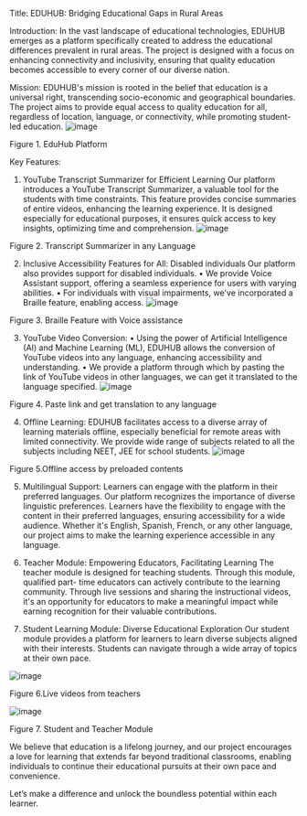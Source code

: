 Title: EDUHUB: Bridging Educational Gaps in Rural Areas

Introduction:
In the vast landscape of educational technologies, EDUHUB emerges as a platform specifically created to address the educational differences prevalent in rural areas. The
project is designed with a focus on enhancing connectivity and inclusivity, ensuring that quality education becomes accessible to every corner of our diverse nation.

Mission:
EDUHUB's mission is rooted in the belief that education is a universal right, transcending socio-economic and geographical boundaries. The project aims to provide equal access to
quality education for all, regardless of location, language, or connectivity, while promoting student-led education.
![image](https://github.com/user-attachments/assets/6a350a23-ebec-4217-8f92-64ca8bf5b3fa)

Figure 1. EduHub Platform

Key Features:

1. YouTube Transcript Summarizer for Efficient Learning
Our platform introduces a YouTube Transcript Summarizer, a valuable tool for the students with time constraints. This feature provides concise summaries of entire videos, enhancing the learning experience. It is designed especially for educational purposes, it ensures quick access to key insights, optimizing time and comprehension.
![image](https://github.com/user-attachments/assets/ef67ded0-841b-4ad0-86ff-a03fbdf36523)

Figure 2. Transcript Summarizer in any Language

2. Inclusive Accessibility Features for All: Disabled individuals
Our platform also provides support for disabled individuals.
• We provide Voice Assistant support, offering a seamless experience for users with varying abilities.
• For individuals with visual impairments, we've incorporated a Braille feature, enabling access.
![image](https://github.com/user-attachments/assets/d684ce79-0319-4a77-aca3-00de24bd20d5)

Figure 3. Braille Feature with Voice assistance

3. YouTube Video Conversion:
• Using the power of Artificial Intelligence (AI) and Machine Learning (ML), EDUHUB allows the conversion of YouTube videos into any language, enhancing
accessibility and understanding.
• We provide a platform through which by pasting the link of YouTube videos in other languages, we can get it translated to the language specified.
![image](https://github.com/user-attachments/assets/b793e3b6-de94-42d6-b4d2-5957cdd4615a)

Figure 4. Paste link and get translation to any language

4. Offline Learning:
EDUHUB facilitates access to a diverse array of learning materials offline, especially
beneficial for remote areas with limited connectivity. We provide wide range of subjects
related to all the subjects including NEET, JEE for school students.
![image](https://github.com/user-attachments/assets/a15e68fa-5c50-4f80-81c1-f9d8dfd1a6a3)

Figure 5.Offline access by preloaded contents


5. Multilingual Support:
Learners can engage with the platform in their preferred languages. Our platform recognizes the importance of diverse linguistic preferences. Learners have the flexibility to engage with the content in their preferred languages, ensuring accessibility for a wide audience. Whether it's English, Spanish, French, or any other language, our project aims to make the learning
experience accessible in any language.

6. Teacher Module: Empowering Educators, Facilitating Learning
The teacher module is designed for teaching students. Through this module, qualified part- time educators can actively contribute to the learning community. Through live sessions and sharing the instructional videos, it's an opportunity for educators to make a meaningful impact while earning recognition for their valuable contributions.


7. Student Learning Module: Diverse Educational Exploration
Our student module provides a platform for learners to learn diverse subjects aligned with their interests. Students can navigate through a wide array of topics at their own pace.

![image](https://github.com/user-attachments/assets/2786e107-c658-40dc-8c9f-189a69ed7912)

Figure 6.Live videos from teachers

![image](https://github.com/user-attachments/assets/0ec4a1cb-491f-489c-9341-7ad2d6e2e89f)

Figure 7. Student and Teacher Module

We believe that education is a lifelong journey, and our project encourages a love for learning that extends far beyond traditional classrooms, enabling individuals to continue their
educational pursuits at their own pace and convenience.

Let’s make a difference and unlock the boundless potential within each learner.
